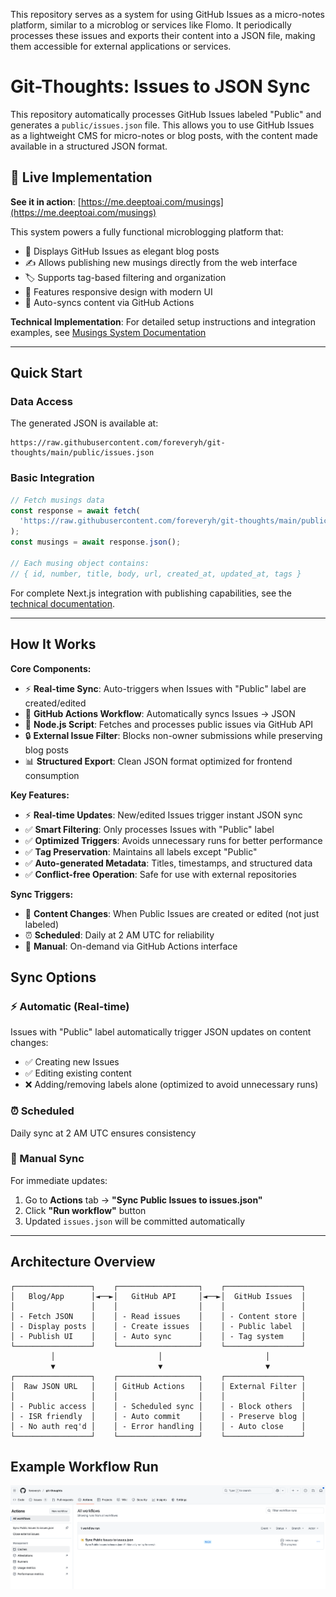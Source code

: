 This repository serves as a system for using GitHub Issues as a micro-notes platform, similar to a microblog or services like Flomo. It periodically processes these issues and exports their content into a JSON file, making them accessible for external applications or services.

# Git-Thoughts: Issues to JSON Sync

This repository automatically processes GitHub Issues labeled "Public" and generates a `public/issues.json` file. This allows you to use GitHub Issues as a lightweight CMS for micro-notes or blog posts, with the content made available in a structured JSON format.

## 🌟 Live Implementation

**See it in action**: [https://me.deeptoai.com/musings](https://me.deeptoai.com/musings)

This system powers a fully functional microblogging platform that:
- 📝 Displays GitHub Issues as elegant blog posts
- ✍️ Allows publishing new musings directly from the web interface  
- 🏷️ Supports tag-based filtering and organization
- 📱 Features responsive design with modern UI
- 🔄 Auto-syncs content via GitHub Actions

**Technical Implementation**: For detailed setup instructions and integration examples, see [Musings System Documentation](https://github.com/foreveryh/onur.dev.blog/blob/master/docs/MUSINGS_README.md)

---

## Quick Start

### Data Access
The generated JSON is available at:
```
https://raw.githubusercontent.com/foreveryh/git-thoughts/main/public/issues.json
```

### Basic Integration
```javascript
// Fetch musings data
const response = await fetch(
  'https://raw.githubusercontent.com/foreveryh/git-thoughts/main/public/issues.json'
);
const musings = await response.json();

// Each musing object contains:
// { id, number, title, body, url, created_at, updated_at, tags }
```

For complete Next.js integration with publishing capabilities, see the [technical documentation](https://github.com/foreveryh/onur.dev.blog/blob/master/docs/MUSINGS_README.md).

---

## How It Works

**Core Components:**
- ⚡ **Real-time Sync**: Auto-triggers when Issues with "Public" label are created/edited
- 🔄 **GitHub Actions Workflow**: Automatically syncs Issues → JSON 
- 📝 **Node.js Script**: Fetches and processes public issues via GitHub API
- 🔒 **External Issue Filter**: Blocks non-owner submissions while preserving blog posts
- 📊 **Structured Export**: Clean JSON format optimized for frontend consumption

**Key Features:**
- ⚡ **Real-time Updates**: New/edited Issues trigger instant JSON sync
- ✅ **Smart Filtering**: Only processes Issues with "Public" label  
- ✅ **Optimized Triggers**: Avoids unnecessary runs for better performance
- ✅ **Tag Preservation**: Maintains all labels except "Public" 
- ✅ **Auto-generated Metadata**: Titles, timestamps, and structured data
- ✅ **Conflict-free Operation**: Safe for use with external repositories

**Sync Triggers:**
- 🎯 **Content Changes**: When Public Issues are created or edited (not just labeled)
- ⏰ **Scheduled**: Daily at 2 AM UTC for reliability  
- 🔄 **Manual**: On-demand via GitHub Actions interface

## Sync Options

### ⚡ Automatic (Real-time)
Issues with "Public" label automatically trigger JSON updates on content changes:
- ✅ Creating new Issues
- ✅ Editing existing content  
- ❌ Adding/removing labels alone (optimized to avoid unnecessary runs)

### ⏰ Scheduled
Daily sync at 2 AM UTC ensures consistency

### 🔄 Manual Sync
For immediate updates:
1. Go to **Actions** tab → **"Sync Public Issues to issues.json"**
2. Click **"Run workflow"** button
3. Updated `issues.json` will be committed automatically

---

## Architecture Overview

```
┌─────────────────┐    ┌──────────────────┐    ┌─────────────────┐
│   Blog/App      │◄──►│   GitHub API     │◄──►│  GitHub Issues  │
│                 │    │                  │    │                 │
│ - Fetch JSON    │    │ - Read issues    │    │ - Content store │
│ - Display posts │    │ - Create issues  │    │ - Public label  │  
│ - Publish UI    │    │ - Auto sync      │    │ - Tag system    │
└─────────────────┘    └──────────────────┘    └─────────────────┘
         │                       │                       │
         ▼                       ▼                       ▼
┌─────────────────┐    ┌──────────────────┐    ┌─────────────────┐
│  Raw JSON URL   │    │ GitHub Actions   │    │ External Filter │
│                 │    │                  │    │                 │
│ - Public access │    │ - Scheduled sync │    │ - Block others  │
│ - ISR friendly  │    │ - Auto commit    │    │ - Preserve blog │
│ - No auth req'd │    │ - Error handling │    │ - Auto close    │
└─────────────────┘    └──────────────────┘    └─────────────────┘
```

## Example Workflow Run

![Workflow Run](workflow.png)